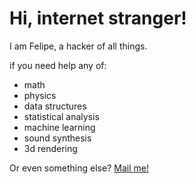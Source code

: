 # Hi, internet stranger!

I am Felipe, a hacker of all things.

if you need help any of:

* math
* physics
* data structures
* statistical analysis
* machine learning
* sound synthesis
* 3d rendering

Or even something else? [Mail me!][mail]

[mail]: mailto:felipe.oltavares@gmail.com

